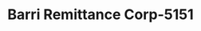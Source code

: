 ---
f_zip-code: 78596
f_state-code: TX
title: Barri Remittance Corp-5151
f_phone: 956-485-2449
f_city-only: Weslaco
f_address: 10 E Expressway 83 Weslaco
f_location-unique-id: '5151'
slug: barri-remittance-corp-5151
updated-on: '2024-05-30T13:46:58.046Z'
created-on: '2024-05-30T13:36:59.803Z'
published-on: '2024-05-30T13:54:32.469Z'
f_city-state: cms/city/weslaco-tx.md
f_company: cms/company/barri-remittance-corp.md
f_state: cms/state/texas.md
layout: '[payday-loan].html'
tags: payday-loan
---